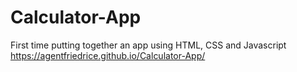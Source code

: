 # Calculator-App
First time putting together an app using HTML, CSS and Javascript
https://agentfriedrice.github.io/Calculator-App/
